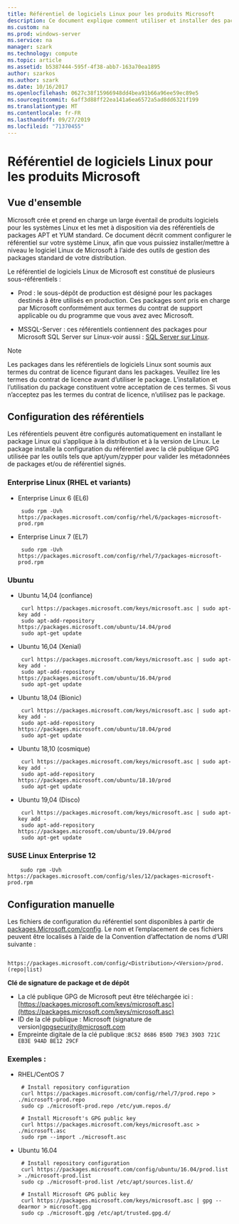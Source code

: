 ```yaml
---
title: Référentiel de logiciels Linux pour les produits Microsoft
description: Ce document explique comment utiliser et installer des packages logiciels Linux pour les produits Microsoft.
ms.custom: na
ms.prod: windows-server
ms.service: na
manager: szark
ms.technology: compute
ms.topic: article
ms.assetid: b5387444-595f-4f38-abb7-163a70ea1895
author: szarkos
ms.author: szark
ms.date: 10/16/2017
ms.openlocfilehash: 0627c38f15966948dd4bea91b66a96ee59ec89e5
ms.sourcegitcommit: 6aff3d88ff22ea141a6ea6572a5ad8dd6321f199
ms.translationtype: MT
ms.contentlocale: fr-FR
ms.lasthandoff: 09/27/2019
ms.locfileid: "71370455"
---
```

# <a name="linux-software-repository-for-microsoft-products"></a>Référentiel de logiciels Linux pour les produits Microsoft

## <a name="overview"></a>Vue d'ensemble
Microsoft crée et prend en charge un large éventail de produits logiciels pour les systèmes Linux et les met à disposition via des référentiels de packages APT et YUM standard. Ce document décrit comment configurer le référentiel sur votre système Linux, afin que vous puissiez installer/mettre à niveau le logiciel Linux de Microsoft à l’aide des outils de gestion des packages standard de votre distribution.

Le référentiel de logiciels Linux de Microsoft est constitué de plusieurs sous-référentiels :

 - Prod : le sous-dépôt de production est désigné pour les packages destinés à être utilisés en production. Ces packages sont pris en charge par Microsoft conformément aux termes du contrat de support applicable ou du programme que vous avez avec Microsoft.

 - MSSQL-Server : ces référentiels contiennent des packages pour Microsoft SQL Server sur Linux-voir aussi : [SQL Server sur Linux](https://www.microsoft.com/en-us/sql-server/sql-server-vnext-including-Linux).

> [!Note]
> Les packages dans les référentiels de logiciels Linux sont soumis aux termes du contrat de licence figurant dans les packages. Veuillez lire les termes du contrat de licence avant d’utiliser le package. L’installation et l’utilisation du package constituent votre acceptation de ces termes. Si vous n’acceptez pas les termes du contrat de licence, n’utilisez pas le package.


## <a name="configuring-the-repositories"></a>Configuration des référentiels
Les référentiels peuvent être configurés automatiquement en installant le package Linux qui s’applique à la distribution et à la version de Linux. Le package installe la configuration du référentiel avec la clé publique GPG utilisée par les outils tels que apt/yum/zypper pour valider les métadonnées de packages et/ou de référentiel signés.

### <a name="enterprise-linux-rhel-and-variants"></a>Enterprise Linux (RHEL et variants)

 - Enterprise Linux 6 (EL6)

        sudo rpm -Uvh https://packages.microsoft.com/config/rhel/6/packages-microsoft-prod.rpm

 - Enterprise Linux 7 (EL7)

        sudo rpm -Uvh https://packages.microsoft.com/config/rhel/7/packages-microsoft-prod.rpm


### <a name="ubuntu"></a>Ubuntu

 - Ubuntu 14,04 (confiance)

        curl https://packages.microsoft.com/keys/microsoft.asc | sudo apt-key add -
        sudo apt-add-repository https://packages.microsoft.com/ubuntu/14.04/prod
        sudo apt-get update

 - Ubuntu 16,04 (Xenial)

        curl https://packages.microsoft.com/keys/microsoft.asc | sudo apt-key add -
        sudo apt-add-repository https://packages.microsoft.com/ubuntu/16.04/prod
        sudo apt-get update

 - Ubuntu 18,04 (Bionic)

        curl https://packages.microsoft.com/keys/microsoft.asc | sudo apt-key add -
        sudo apt-add-repository https://packages.microsoft.com/ubuntu/18.04/prod
        sudo apt-get update

 - Ubuntu 18,10 (cosmique)

        curl https://packages.microsoft.com/keys/microsoft.asc | sudo apt-key add -
        sudo apt-add-repository https://packages.microsoft.com/ubuntu/18.10/prod
        sudo apt-get update

 - Ubuntu 19,04 (Disco)

        curl https://packages.microsoft.com/keys/microsoft.asc | sudo apt-key add -
        sudo apt-add-repository https://packages.microsoft.com/ubuntu/19.04/prod
        sudo apt-get update

### <a name="suse-linux-enterprise-12"></a>SUSE Linux Enterprise 12

        sudo rpm -Uvh https://packages.microsoft.com/config/sles/12/packages-microsoft-prod.rpm


## <a name="manual-configuration"></a>Configuration manuelle
Les fichiers de configuration du référentiel sont disponibles à partir de [packages.Microsoft.com/config](https://packages.microsoft.com/config/). Le nom et l’emplacement de ces fichiers peuvent être localisés à l’aide de la Convention d’affectation de noms d’URI suivante :

        https://packages.microsoft.com/config/<Distribution>/<Version>/prod.(repo|list)

**Clé de signature de package et de dépôt**

 - La clé publique GPG de Microsoft peut être téléchargée ici :[https://packages.microsoft.com/keys/microsoft.asc](https://packages.microsoft.com/keys/microsoft.asc)
 - ID de la clé publique : Microsoft (signature de version)<gpgsecurity@microsoft.com>
 - Empreinte digitale de la clé publique :`BC52 8686 B50D 79E3 39D3 721C EB3E 94AD BE12 29CF`

### <a name="examples"></a>Exemples :

 - RHEL/CentOS 7

        # Install repository configuration
        curl https://packages.microsoft.com/config/rhel/7/prod.repo > ./microsoft-prod.repo
        sudo cp ./microsoft-prod.repo /etc/yum.repos.d/

        # Install Microsoft's GPG public key
        curl https://packages.microsoft.com/keys/microsoft.asc > ./microsoft.asc
        sudo rpm --import ./microsoft.asc

 - Ubuntu 16.04

        # Install repository configuration
        curl https://packages.microsoft.com/config/ubuntu/16.04/prod.list > ./microsoft-prod.list
        sudo cp ./microsoft-prod.list /etc/apt/sources.list.d/

        # Install Microsoft GPG public key
        curl https://packages.microsoft.com/keys/microsoft.asc | gpg --dearmor > microsoft.gpg
        sudo cp ./microsoft.gpg /etc/apt/trusted.gpg.d/



